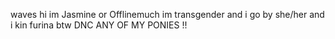 waves hi im Jasmine or Offlinemuch im transgender and i go by she/her and i kin furina
btw DNC ANY OF MY PONIES !!
